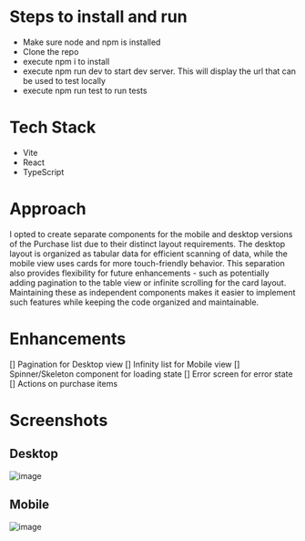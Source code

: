 # Steps to install and run
- Make sure node and npm is installed
- Clone the repo
- execute npm i to install
- execute npm run dev to start dev server. This will display the url that can be used to test locally
- execute npm run test to run tests

# Tech Stack
- Vite
- React
- TypeScript

# Approach
I opted to create separate components for the mobile and desktop versions of the Purchase list due to their distinct layout requirements. The desktop layout is organized as tabular data for efficient scanning of data, while the mobile view uses cards for more touch-friendly behavior. This separation also provides flexibility for future enhancements - such as potentially adding pagination to the table view or infinite scrolling for the card layout. Maintaining these as independent components makes it easier to implement such features while keeping the code organized and maintainable.

## 

# Enhancements
[] Pagination for Desktop view
[] Infinity list for Mobile view
[] Spinner/Skeleton component for loading state
[] Error screen for error state
[] Actions on purchase items



# Screenshots

## Desktop
![image](https://github.com/user-attachments/assets/1f3dc8e3-41b8-4fd6-99fe-f33f8c750f11)

## Mobile
![image](https://github.com/user-attachments/assets/8f5942ac-e4f6-481c-bfc0-446e2cabff53)

